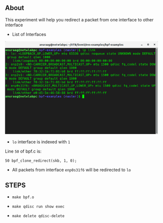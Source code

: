 ## About
This experiment will help you redirect a packet from one interface to other interface

* List of Interfaces

![List of Interfaces](img/ip-link.png)

* `lo` interface is indexed with `1`

Line `50` of bpf.c is:

```
50 bpf_clone_redirect(skb, 1, 0);
```

* All packets from interface `enp0s31f6` will be redirected to `lo`

## STEPS

* `make bpf.o`

* `make qdisc run show exec`

* `make delete qdisc-delete`
